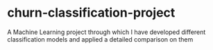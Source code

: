 # churn-classification-project
A Machine Learning project through which I have developed different classification models and applied a detailed comparison on them 
